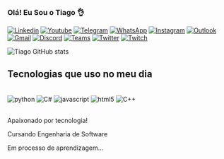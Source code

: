 ### Olá! Eu Sou o Tiago 👌

[![Linkedin](https://img.shields.io/badge/LinkedIn-0077B5?style=for-the-badge&logo=linkedin&logoColor=white)](https://www.linkedin.com/in/tiago-sants/)
[![Youtube](https://img.shields.io/badge/YouTube-FF0000?style=for-the-badge&logo=youtube&logoColor=white)](https://www.youtube.com/channel/UCsKj4RTeVBj8mgCT6Mk6LzQ)
[![Telegram](https://img.shields.io/badge/Telegram-2CA5E0?style=for-the-badge&logo=telegram&logoColor=white)](https://t.me/tiago_sants)
[![WhatsApp](https://img.shields.io/badge/WhatsApp-25D366?style=for-the-badge&logo=whatsapp&logoColor=white)](https://api.whatsapp.com/send?phone=5562991845391)
[![Instagram](https://img.shields.io/badge/Instagram-E4405F?style=for-the-badge&logo=instagram&logoColor=white)](https://www.instagram.com/tiago.sanctus/)
[![Outlook](https://img.shields.io/badge/Microsoft_Outlook-0078D4?style=for-the-badge&logo=microsoft-outlook&logoColor=white)](mailto:tiagosants_@hotmail.com)
[![Gmail](https://img.shields.io/badge/Gmail-D14836?style=for-the-badge&logo=gmail&logoColor=white)](mailto:cainarisada@gmail.com)
[![Discord](https://img.shields.io/badge/Discord-7289DA?style=for-the-badge&logo=discord&logoColor=white)](https://discord.com/channels/946063892658913330/946063895355875361)
[![Teams](https://img.shields.io/badge/Microsoft_Teams-6264A7?style=for-the-badge&logo=microsoft-teams&logoColor=white)](https://teams.live.com/meet/93278125330811)
[![Twitter](https://img.shields.io/badge/Twitter-1DA1F2?style=for-the-badge&logo=twitter&logoColor=white)](https://twitter.com/trouxioso)
[![Twitch](https://img.shields.io/badge/Twitch-9146FF?style=for-the-badge&logo=twitch&logoColor=white)](https://www.twitch.tv/cartom007)

![Tiago GitHub stats](https://github-readme-stats.vercel.app/api?username=tiago-sants&show_icons=true&theme=merko)

## Tecnologias que uso no meu dia

<div style="display: inline_block" ><br/>
<img align="center" alt="python" src="https://img.shields.io/badge/Python-14354C?style=for-the-badge&logo=python&logoColor=white" />
<img align="center" alt="C#" src="https://img.shields.io/badge/C%23-239120?style=for-the-badge&logo=c-sharp&logoColor=white" />
<img align="center" alt="javascript" src="https://img.shields.io/badge/JavaScript-323330?style=for-the-badge&logo=javascript&logoColor=F7DF1E" />
<img align="center" alt="html5" src="https://img.shields.io/badge/HTML5-E34F26?style=for-the-badge&logo=html5&logoColor=white" />
<img align="center" alt="C++" src="https://img.shields.io/badge/C%2B%2B-00599C?style=for-the-badge&logo=c%2B%2B&logoColor=white" />
</div><br/>

Apaixonado por tecnologia! 

Cursando Engenharia de Software

Em processo de aprendizagem...
